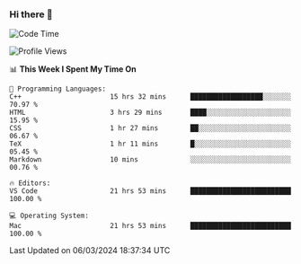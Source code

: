 ### Hi there 👋

<!--START_SECTION:waka-->
![Code Time](http://img.shields.io/badge/Code%20Time-347%20hrs%2020%20mins-blue)

![Profile Views](http://img.shields.io/badge/Profile%20Views-1-blue)

📊 **This Week I Spent My Time On** 

```text
💬 Programming Languages: 
C++                      15 hrs 32 mins      ██████████████████░░░░░░░   70.97 % 
HTML                     3 hrs 29 mins       ████░░░░░░░░░░░░░░░░░░░░░   15.95 % 
CSS                      1 hr 27 mins        ██░░░░░░░░░░░░░░░░░░░░░░░   06.67 % 
TeX                      1 hr 11 mins        █░░░░░░░░░░░░░░░░░░░░░░░░   05.45 % 
Markdown                 10 mins             ░░░░░░░░░░░░░░░░░░░░░░░░░   00.76 % 

🔥 Editors: 
VS Code                  21 hrs 53 mins      █████████████████████████   100.00 % 

💻 Operating System: 
Mac                      21 hrs 53 mins      █████████████████████████   100.00 % 
```


 Last Updated on 06/03/2024 18:37:34 UTC
<!--END_SECTION:waka-->

<!--
**JackeyHua-SJTU/JackeyHua-SJTU** is a ✨ _special_ ✨ repository because its `README.md` (this file) appears on your GitHub profile.

Here are some ideas to get you started:

- 🔭 I’m currently working on ...
- 🌱 I’m currently learning ...
- 👯 I’m looking to collaborate on ...
- 🤔 I’m looking for help with ...
- 💬 Ask me about ...
- 📫 How to reach me: ...
- 😄 Pronouns: ...
- ⚡ Fun fact: ...
-->
